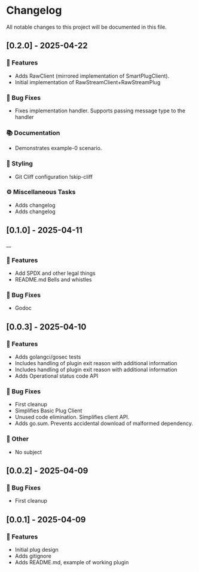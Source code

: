 # Changelog

All notable changes to this project will be documented in this file.

## [0.2.0] - 2025-04-22

### 🚀 Features

- Adds RawClient (mirrored implementation of SmartPlugClient).
- Initial implementation of RawStreamClient+RawStreamPlug

### 🐛 Bug Fixes

- Fixes implementation handler. Supports passing message type to the handler

### 📚 Documentation

- Demonstrates example-0 scenario.

### 🎨 Styling

- Git Cliff configuration !skip-cliff

### ⚙️ Miscellaneous Tasks

- Adds changelog
- Adds changelog

## [0.1.0] - 2025-04-11
__
### 🚀 Features

- Add SPDX and other legal things
- README.md Bells and whistles

### 🐛 Bug Fixes

- Godoc

## [0.0.3] - 2025-04-10

### 🚀 Features

- Adds golangci/gosec tests
- Includes handling of plugin exit reason with additional information
- Includes handling of plugin exit reason with additional information
- Adds Operational status code API

### 🐛 Bug Fixes

- First cleanup
- Simplifies Basic Plug Client
- Unused code elimination. Simplifies client API.
- Adds go.sum. Prevents accidental download of malformed dependency.

### 💼 Other

- No subject

## [0.0.2] - 2025-04-09

### 🐛 Bug Fixes

- First cleanup

## [0.0.1] - 2025-04-09

### 🚀 Features

- Initial plug design
- Adds gitignore
- Adds README.md, example of working plugin

<!-- generated by git-cliff -->
